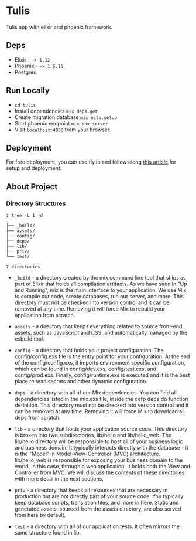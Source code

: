 # Tulis

Tulis app with elixir and phoenix framework.

## Deps

- Elixir - `~> 1.12`
- Phoenix - `~> 1.6.15`
- Postgres

## Run Locally

- `cd tulis`
- Install dependencies `mix deps.get`
- Create migration database `mix ecto.setup`
- Start phoenix endpoint `mix phx.server`
- Visit [`localhost:4000`](http://localhost:4000) from your browser.

## Deployment

For free deployment, you can use fly.io and follow along [this article](https://fly.io/docs/elixir/) for setup and deployment.

## About Project

### Directory Structures

```
❯ tree -L 1 -d
.
├── _build/
├── assets/
├── config/
├── deps/
├── lib/
├── priv/
└── test/

7 directories
```

- `_build` - a directory created by the mix command line tool that ships as part of Elixir that holds all compilation artifacts. As we have seen in "Up and Running", mix is the main interface to your application. We use Mix to compile our code, create databases, run our server, and more. This directory must not be checked into version control and it can be removed at any time. Removing it will force Mix to rebuild your application from scratch.

- `assets` - a directory that keeps everything related to source front-end assets, such as JavaScript and CSS, and automatically managed by the esbuild tool.

- `config` - a directory that holds your project configuration. The config/config.exs file is the entry point for your configuration. At the end of the config/config.exs, it imports environment specific configuration, which can be found in config/dev.exs, config/test.exs, and config/prod.exs. Finally, config/runtime.exs is executed and it is the best place to read secrets and other dynamic configuration.

- `deps` - a directory with all of our Mix dependencies. You can find all dependencies listed in the mix.exs file, inside the defp deps do function definition. This directory must not be checked into version control and it can be removed at any time. Removing it will force Mix to download all deps from scratch.

- `lib` - a directory that holds your application source code. This directory is broken into two subdirectories, lib/hello and lib/hello_web. The lib/hello directory will be responsible to host all of your business logic and business domain. It typically interacts directly with the database - it is the "Model" in Model-View-Controller (MVC) architecture. lib/hello_web is responsible for exposing your business domain to the world, in this case, through a web application. It holds both the View and Controller from MVC. We will discuss the contents of these directories with more detail in the next sections.

- `priv` - a directory that keeps all resources that are necessary in production but are not directly part of your source code. You typically keep database scripts, translation files, and more in here. Static and generated assets, sourced from the assets directory, are also served from here by default.

- `test` - a directory with all of our application tests. It often mirrors the same structure found in lib.
